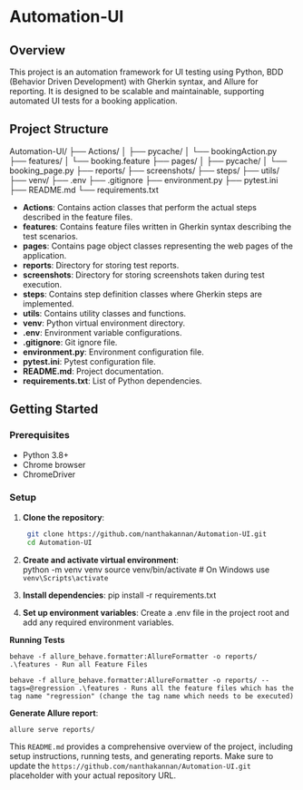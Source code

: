 # Automation-UI

## Overview

This project is an automation framework for UI testing using Python, BDD (Behavior Driven Development) with Gherkin syntax, and Allure for reporting. It is designed to be scalable and maintainable, supporting automated UI tests for a booking application.

## Project Structure

Automation-UI/
├── Actions/
│ ├── pycache/
│ └── bookingAction.py
├── features/
│ └── booking.feature
├── pages/
│ ├── pycache/
│ └── booking_page.py
├── reports/
├── screenshots/
├── steps/
├── utils/
├── venv/
├── .env
├── .gitignore
├── environment.py
├── pytest.ini
├── README.md
└── requirements.txt


- **Actions**: Contains action classes that perform the actual steps described in the feature files.
- **features**: Contains feature files written in Gherkin syntax describing the test scenarios.
- **pages**: Contains page object classes representing the web pages of the application.
- **reports**: Directory for storing test reports.
- **screenshots**: Directory for storing screenshots taken during test execution.
- **steps**: Contains step definition classes where Gherkin steps are implemented.
- **utils**: Contains utility classes and functions.
- **venv**: Python virtual environment directory.
- **.env**: Environment variable configurations.
- **.gitignore**: Git ignore file.
- **environment.py**: Environment configuration file.
- **pytest.ini**: Pytest configuration file.
- **README.md**: Project documentation.
- **requirements.txt**: List of Python dependencies.

## Getting Started

### Prerequisites

- Python 3.8+
- Chrome browser
- ChromeDriver

### Setup

1. **Clone the repository**:
   ```bash
    git clone https://github.com/nanthakannan/Automation-UI.git
    cd Automation-UI

2. **Create and activate virtual environment**:  
    python -m venv venv
    source venv/bin/activate  # On Windows use `venv\Scripts\activate`

3. **Install dependencies**:
    pip install -r requirements.txt

4. **Set up environment variables**:
    Create a .env file in the project root and add any required environment variables.

**Running Tests**

    behave -f allure_behave.formatter:AllureFormatter -o reports/ .\features - Run all Feature Files

    behave -f allure_behave.formatter:AllureFormatter -o reports/ --tags=@regression .\features - Runs all the feature files which has the tag name "regression" (change the tag name which needs to be executed)

**Generate Allure report**:

    allure serve reports/



This `README.md` provides a comprehensive overview of the project, including setup instructions, running tests, and generating reports. Make sure to update the `https://github.com/nanthakannan/Automation-UI.git` placeholder with your actual repository URL.




